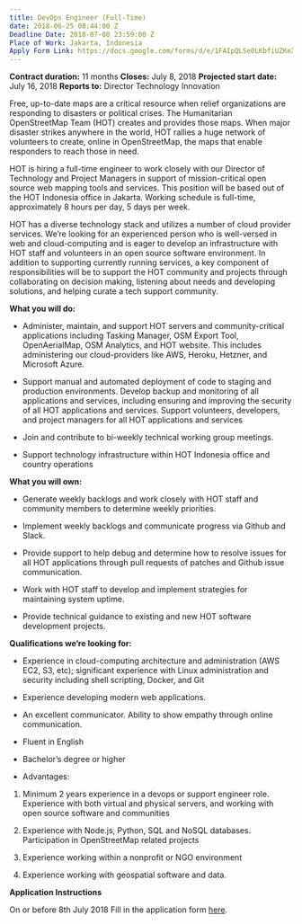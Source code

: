 ```yaml
---
title: DevOps Engineer (Full-Time)
date: 2018-06-25 08:44:00 Z
Deadline Date: 2018-07-08 23:59:00 Z
Place of Work: Jakarta, Indonesia
Apply Form Link: https://docs.google.com/forms/d/e/1FAIpQLSe0LKbfiUZKeXJHC_FwdQHoNbV18QMEFjXpmipuMJ2o2J1hKw/viewform
---
```


**Contract duration:** 11 months
**Closes:** July 8, 2018
**Projected start date:** July 16, 2018
**Reports to:** Director Technology Innovation

Free, up-to-date maps are a critical resource when relief organizations are responding to disasters or political crises. The Humanitarian OpenStreetMap Team (HOT) creates and provides those maps. When major disaster strikes anywhere in the world, HOT rallies a huge network of volunteers to create, online in OpenStreetMap, the maps that enable responders to reach those in need.

HOT is hiring a full-time engineer to work closely with our Director of Technology and Project Managers in support of mission-critical open source web mapping tools and services. This position will be based out of the HOT Indonesia office in Jakarta. Working schedule is full-time, approximately 8 hours per day, 5 days per week.

HOT has a diverse technology stack and utilizes a number of cloud provider services. We’re looking for an experienced person who is well-versed in web and cloud-computing and is eager to develop an infrastructure with HOT staff and volunteers in an open source software environment. In addition to supporting currently running services, a key component of responsibilities will be to support the HOT community and projects through collaborating on decision making, listening about needs and developing solutions, and helping curate a tech support community.

**What you will do:**

* Administer, maintain, and support HOT servers and community-critical applications including Tasking Manager, OSM Export Tool, OpenAerialMap, OSM Analytics, and HOT website. This includes administering our cloud-providers like AWS, Heroku, Hetzner, and Microsoft Azure.

* Support manual and automated deployment of code to staging and production environments. Develop backup and monitoring of all applications and services, including ensuring and improving the security of all HOT applications and services. Support volunteers, developers, and project managers for all HOT applications and services

* Join and contribute to bi-weekly technical working group meetings.

* Support technology infrastructure within HOT Indonesia office and country operations

**What you will own:**

* Generate weekly backlogs and work closely with HOT staff and community members to determine weekly priorities.

* Implement weekly backlogs and communicate progress via Github and Slack.

* Provide support to help debug and determine how to resolve issues for all HOT applications through pull requests of patches and Github issue communication.

* Work with HOT staff to develop and implement strategies for maintaining system uptime.

* Provide technical guidance to existing and new HOT software development projects.

**Qualifications we’re looking for:**

* Experience in cloud-computing architecture and administration (AWS EC2, S3, etc); significant experience with Linux administration and security including shell scripting, Docker, and Git

* Experience developing modern web applications.

* An excellent communicator. Ability to show empathy through online communication.

* Fluent in English

* Bachelor’s degree or higher

* Advantages:

1. Minimum 2 years experience in a devops or support engineer role. Experience with both virtual and physical servers, and working with open source software and communities

2. Experience with Node.js, Python, SQL and NoSQL databases.
   Participation in OpenStreetMap related projects

3. Experience working within a nonprofit or NGO environment

4. Experience working with geospatial software and data.

**Application Instructions**

On or before 8th July 2018
Fill in the application form [here](https://docs.google.com/forms/d/e/1FAIpQLSe0LKbfiUZKeXJHC_FwdQHoNbV18QMEFjXpmipuMJ2o2J1hKw/viewform).